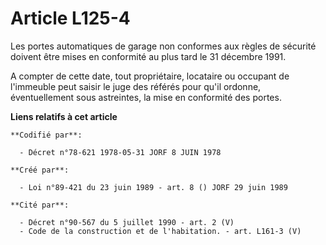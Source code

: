 # Article L125-4

Les portes automatiques de garage non conformes aux règles de sécurité doivent être mises en conformité au plus tard le 31
décembre 1991.

A compter de cette date, tout propriétaire, locataire ou occupant de l'immeuble peut saisir le juge des référés pour qu'il
ordonne, éventuellement sous astreintes, la mise en conformité des portes.

**Liens relatifs à cet article**

	**Codifié par**:

	  - Décret n°78-621 1978-05-31 JORF 8 JUIN 1978

	**Créé par**:

	  - Loi n°89-421 du 23 juin 1989 - art. 8 () JORF 29 juin 1989

	**Cité par**:

	  - Décret n°90-567 du 5 juillet 1990 - art. 2 (V)
	  - Code de la construction et de l'habitation. - art. L161-3 (V)
